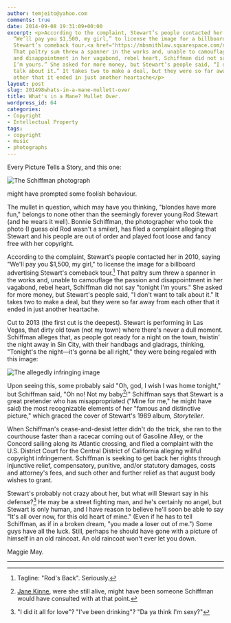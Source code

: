 ```yaml
---
author: temjeito@yahoo.com
comments: true
date: 2014-09-08 19:31:09+00:00
excerpt: <p>According to the complaint, Stewart’s people contacted her in 2010, saying
  “We’ll pay you $1,500, my girl,” to license the image for a billboard advertising
  Stewart’s comeback tour.<a href="https://mbsmithlaw.squarespace.com/nerdlawyer/2014/9/8/whats-in-a-mane-mullett-over#fn:1">[1]</a>
  That paltry sum threw a spanner in the works and, unable to camouflage the passion
  and disappointment in her vagabond, rebel heart, Schiffman did not say “tonight
  I’m yours.” She asked for more money, but Stewart’s people said, “I don’t want to
  talk about it.” It takes two to make a deal, but they were so far away from each
  other that it ended in just another heartache</p>
layout: post
slug: 201498whats-in-a-mane-mullett-over
title: What's in a Mane? Mullet Over.
wordpress_id: 64
categories:
- Copyright
- Intellectual Property
tags:
- copyright
- music
- photographs
---
```

Every Picture Tells a Story, and this one:

![The Schiffman photograph](http://69.89.27.245/~mbsmithl/wp-content/uploads/2014/09/img3.png)

might have prompted some foolish behaviour.

The mullet in question, which may have you thinking, "blondes have more fun," belongs to none other than the seemingly forever young Rod Stewart (and he wears it well). Bonnie Schiffman, the photographer who took the photo (I guess old Rod wasn't a smiler), has filed a complaint alleging that Stewart and his people are out of order and played foot loose and fancy free with her copyright.

According to the complaint, Stewart's people contacted her in 2010, saying "We'll pay you \$1,500, my girl," to license the image for a billboard advertising Stewart's comeback tour.[^1] That paltry sum threw a spanner in the works and, unable to camouflage the passion and disappointment in her vagabond, rebel heart, Schiffman did not say "tonight I'm yours." She asked for more money, but Stewart's people said, "I don't want to talk about it." It takes two to make a deal, but they were so far away from each other that it ended in just another heartache.

Cut to 2013 (the first cut is the deepest). Stewart is performing in Las Vegas, that dirty old town (not my town) where there's never a dull moment. Schiffman alleges that, as people got ready for a night on the town, twistin' the night away in Sin City, with their handbags and gladrags, thinking, "Tonight's the night—it's gonna be all right," they were being regaled with this image:

![The allegedly infringing image](http://69.89.27.245/~mbsmithl/wp-content/uploads/2014/09/img2.png)

Upon seeing this, some probably said "Oh, god, I wish I was home tonight," but Schiffman said, "Oh no! Not my baby[^2]!" Schiffman says that Stewart is a great pretender who has misappropriated ("Mine for me," he might have said) the most recognizable elements of her "famous and distinctive picture," which graced the cover of Stewart's 1989 album, *Storyteller*.

When Schiffman's cease-and-desist letter didn't do the trick, she ran to the courthouse faster than a racecar coming out of Gasoline Alley, or the Concord sailing along its Atlantic crossing, and filed a complaint with the U.S. District Court for the Central District of California alleging willful copyright infringement. Schiffman is seeking to get back her rights through injunctive relief, compensatory, punitive, and/or statutory damages, costs and attorney's fees, and such other and further relief as that august body wishes to grant.

Stewart's probably not crazy about her, but what will Stewart say in his defense?[^3] He may be a street fighting man, and he's certainly no angel, but Stewart is only human, and I have reason to believe he'll soon be able to say "It's all over now, for this old heart of mine." (Even if he has to tell Schiffman, as if in a broken dream, "you made a loser out of me.") Some guys have all the luck. Still, perhaps he should have gone with a picture of himself in an old raincoat. An old raincoat won't ever let you down.

Maggie May.

------------------------------------------------------------------------

[^1]: Tagline: "Rod's Back". Seriously. 

[^2]: [Jane Kinne], were she still alive, might have been someone Schiffman would have consulted with at that point. 

[^3]: "I did it all for love"? "I've been drinking"? "Da ya think I'm sexy?" 

  [Jane Kinne]: http://www.selling-stock.com/ViewArticle.aspx?id=7f488b40-887e-40de-8394-f53536bb463c&redirect=true
